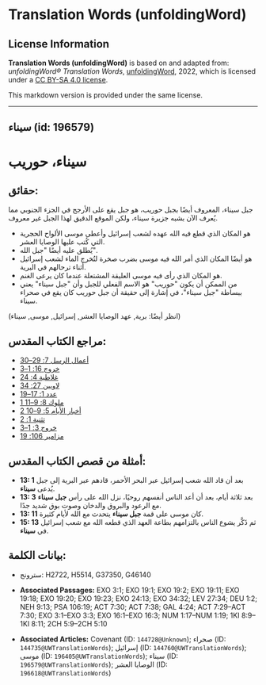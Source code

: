 # Translation Words (unfoldingWord)

## License Information

**Translation Words (unfoldingWord)** is based on and adapted from: _unfoldingWord® Translation Words_, [unfoldingWord](https://unfoldingword.org/utw), 2022, which is licensed under a [CC BY-SA 4.0 license](https://creativecommons.org/licenses/by-sa/4.0/legalcode.en).

This markdown version is provided under the same license.



--------------------------------

## سيناء (id: 196579)

سيناء، حوريب
============

حقائق:
------

جبل سيناء، المعروف أيضًا بجبل حوريب، هو جبل يقع على الأرجح في الجزء الجنوبي مما يُعرف الآن بشبه جزيرة سيناء، ولكن الموقع الدقيق لهذا الجبل غير معروف.

* هو المكان الذي قطع فيه الله عهده لشعب إسرائيل وأعطى موسى الألواح الحجرية التي كُتب عليها الوصايا العشر.
* يُطلق عليه أيضًا "جبل الله".
* هو أيضًا المكان الذي أمر الله فيه موسى بضرب صخرة لتُخرج الماء لشعب إسرائيل أثناء ترحالهم في البرية.
* هو المكان الذي رأى فيه موسى العليقة المشتعلة عندما كان يرعى الغنم.
* من الممكن أن يكون "حوريب" هو الاسم الفعلي للجبل وأن "جبل سيناء" يعني ببساطة "جبل سيناء"، في إشارة إلى حقيقة أن جبل حوريب كان يقع في صحراء سيناء.

(انظر أيضًا: برية, عهد الوصايا العشر, إسرائيل, موسى, سيناء)

مراجع الكتاب المقدس:
--------------------

* [أعمال الرسل 7: 29–30](https://ref.ly/Acts7:29-Acts7:30)
* [خروج 16: 1–3](https://ref.ly/Exod16:1-Exod16:3)
* [غلاطية 4: 24](https://ref.ly/Gal4:24)
* [لاويين 27: 34](https://ref.ly/Lev27:34)
* [عدد 1: 17–19](https://ref.ly/Num1:17-Num1:19)
* [1 ملوك 8: 9–11](https://ref.ly/1Kgs8:9-1Kgs8:11)
* [2 أخبار الأيام 5: 9–10](https://ref.ly/2Chr5:9-2Chr5:10)
* [تثنية 1: 2](https://ref.ly/Deut1:2)
* [خروج 3: 1–3](https://ref.ly/Exod3:1-Exod3:3)
* [مزامير 106: 19](https://ref.ly/Ps106:19)

أمثلة من قصص الكتاب المقدس:
---------------------------

* **13: 1** بعد أن قاد الله شعب إسرائيل عبر البحر الأحمر، قادهم عبر البرية إلى جبل يُدعى **سيناء**.
* **13: 3** بعد ثلاثة أيام، بعد أن أعد الناس أنفسهم روحيًا، نزل الله على رأس **جبل سيناء** مع الرعود والبروق والدخان وصوت بوق شديد جدًا.
* **13: 11** كان موسى على قمة **جبل سيناء** يتحدث مع الله لأيام كثيرة.
* **15: 13** ثم ذَكَّر يشوع الناس بالتزامهم بطاعة العهد الذي قطعه الله مع شعب إسرائيل في **سيناء**.

بيانات الكلمة:
--------------

* سترونج: H2722, H5514, G37350, G46140

* **Associated Passages:** EXO 3:1; EXO 19:1; EXO 19:2; EXO 19:11; EXO 19:18; EXO 19:20; EXO 19:23; EXO 24:13; EXO 34:32; LEV 27:34; DEU 1:2; NEH 9:13; PSA 106:19; ACT 7:30; ACT 7:38; GAL 4:24; ACT 7:29–ACT 7:30; EXO 3:1–EXO 3:3; EXO 16:1–EXO 16:3; NUM 1:17–NUM 1:19; 1KI 8:9–1KI 8:11; 2CH 5:9–2CH 5:10
* **Associated Articles:** Covenant (ID: `144728@Unknown`); صحراء (ID: `144735@UWTranslationWords`); إسرائيل (ID: `144760@UWTranslationWords`); موسى (ID: `196405@UWTranslationWords`); سيناء (ID: `196579@UWTranslationWords`); الوصايا العشر (ID: `196618@UWTranslationWords`)

